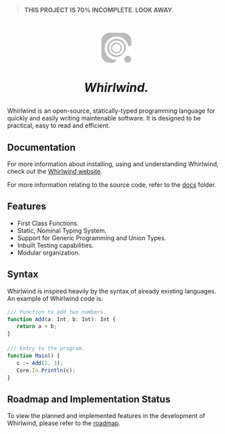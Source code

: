 > **THIS PROJECT IS 70% INCOMPLETE. LOOK AWAY.**

<h1 align=center>
   <img width="80" src="./assets/Icon.svg" alt="Whirlwind Icon"/>
   <p><i>Whirlwind.</i></p>
</h1>

Whirlwind is an open-source, statically-typed programming language for quickly and easily writing maintenable software. It is designed to be practical, easy to read and efficient.

## Documentation

For more information about installing, using and understanding Whirlwind, check out the [Whirlwind website](http://whirlwind-lang.vercel.app).

For more information relating to the source code, refer to the [docs](./docs/README.md) folder.

## Features

-  First Class Functions.
-  Static, Nominal Typing System.
-  Support for Generic Programming and Union Types.
-  Inbuilt Testing capabilities.
-  Modular organization.

## Syntax

Whirlwind is inspired heavily by the syntax of already existing languages. An example of Whirlwind code is:

```typescript
/// Function to add two numbers.
function Add(a: Int, b: Int): Int {
   return a + b;
}

/// Entry to the program.
function Main() {
   c := Add(2, 3);
   Core.Io.Println(c);
}
```

## Roadmap and Implementation Status

To view the planned and implemented features in the development of Whirlwind, please refer to the [roadmap](./docs/roadmap.md).
